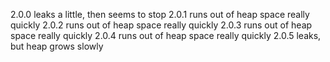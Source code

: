 2.0.0 leaks a little, then seems to stop
2.0.1 runs out of heap space really quickly
2.0.2 runs out of heap space really quickly
2.0.3 runs out of heap space really quickly
2.0.4 runs out of heap space really quickly
2.0.5 leaks, but heap grows slowly

